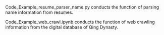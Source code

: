 Code_Example_resume_parser_name.py conducts the function of parsing name information from resumes.

Code_Example_web_crawl.ipynb conducts the function of web crawling information from the digital database of Qing Dynasty.


